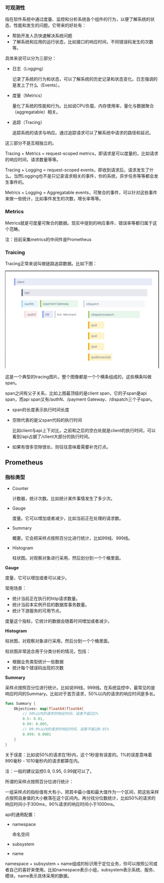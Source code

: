 ### 可观测性

指在软件系统中通过度量、监控和分析系统各个组件的行为，以便了解系统的状态、性能和发生的问题。它带来的好处有：

- 帮助开发人员快速解决系统问题
- 了解系统和应用的运行状态，比如接口的响应时间，不同错误码发生的次数等。

具体来说可以分为三部分：

- 日志（Logging）

  记录了系统的行为和状态，可以了解系统的历史记录和状态变化。日志强调的是发上了什么（Events）。

- 度量（Metrics）

  量化了系统的性能和行为。比如说CPU负载、内存使用率，量化与数据聚合（aggregatable）相关。

- 追踪（Tracing）

  追踪系统的请求与响应。通过追踪请求可以了解系统中请求的路径和延迟。

这三部分不是互相独立的。

Tracing + Metrics = request-scoped metrics，即请求是可以度量的，比如请求的响应时间，请求数量等等。

Tracing + Logging = request-scoped events，即收到请求后，请求发生了什么。当然Logging也不是只记录请求相关的事件，你的系统，异步任务等等都会发生事件的。

Metrics + Logging = Aggregatable events，可聚合的事件，可以针对这些事件来做一些统计，比如事件发生的次数，增长率等等。



### Metrics

Metrics就是可度量可聚合的数据。现实中提到的响应事件、错误率等都归属于这个范畴。

注：目前采集metrics的中间件是Prometheus



### Traicing

Tracing正常来说叫做链路追踪数据。比如下图：

![](.\images\tracing.png)



这是一个典型的tracing图片。整个图像都是一个个横条组成的，这些横条叫做span。

span之间有父子关系，比如上图最顶级的是client span，它的子span是api span，而api span又有/authN、/payment Gateway、/dispatch三个子span。

- span的长度表示执行时间长度

- 空隙代表的是父span代码的执行时间

  比如client与api上下对比，之前和之后的空白处就是client的执行时间，可以看到/api占据了/client大部分的执行时间。

- 如果有很多空隙很长，则往往意味着需要补充打点。







## Prometheus

### 指标类型

- Counter

  计数器，统计次数。比如统计某件事情发生了多少次。

- Gauge

  度量。它可以增加或者减少，比如当前正在处理的请求数。

- Summary

  概要。它会把采样点按照百分比进行统计，比如99线、999线。

- Histogram

  柱状图。对观察对象进行采用，然后划分到一个个桶里面。



**Gauge**

度量，它可以增加或者可以减少。

常用场景：

- 统计当前正在执行的http请求数量。
- 统计当前本实例开启的数据库事务数量。
- 统计下游服务的可用节点。

度量这个指标，它统计的数据会随着时间增加或者减少。



**Histogram**

柱状图，对观察对象进行采用，然后分到一个个桶里面。

柱状图非常适合用于分类分析的情况，包括：

- 根据业务类型统计一些数据
- 统计每个错误码出现的次数



**Summary**

采样点按照百分位进行统计。比如说99线，999线。在系统监控中，最常见的是响应时间的Summary。比如对于首页请求，50%以内的请求的响应时间是多长。

```go
func Summary {
    Objectives: map[float64]float64{
        // 50%以内的请求的响应时间，误差不超过1%
        0.5: 0.01,
        0.99: 0.005,
        // 99.9%以内的请求的响应时间，误差不超过0.01%
        0.999: 0.0001
    }
}
```

关于误差：比如说50%的请求在1秒内，这个1秒是有误差的。1%的误差意味着990毫秒 - 1010毫秒内的请求都算在内。

注：一般的建议监控0.9, 0.95, 0.99就可以了。





所谓的采样点按照百分位进行统计：

一组采样点的指标值有大有小，把其中最小值和最大值作为一个区间，把这些采样点按照自身值的大小散落在这个区间内。再分找分位数统计，比如50%的请求的响应时间小于300ms，90%请求的响应时间小于1000ms。







api的通用配置：

- namespace

  命名空间

- subsystem

- name

namespace + subsystem + name组成的标识用于定位业务，你可以按照公司或者自己的喜好来使用。比如namespace表示小组，subsystem表示系统、服务、模块，name表示具体采用的数据。
